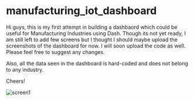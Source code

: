 # manufacturing_iot_dashboard

Hi guys, this is my first attempt in building a dashbaord which could be useful for Manufacturing Industries using Dash. Though its not yet ready, I am still left to add few screens but I thought I should maybe upload the screenshots of the dashboard for now. I will soon upload the code as well. Please feel free to suggest any changes.

Also, all the data seen in the dashboard is hard-coded and does not belong to any industry.

Cheers!


![screen1](../master/Dashboard_Screenshots/first_screen.png)
